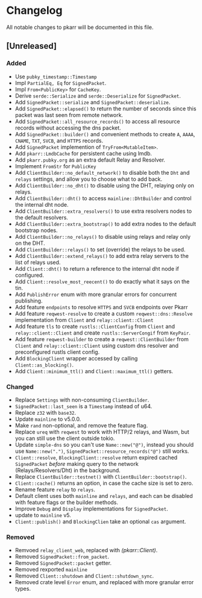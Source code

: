 # Changelog

All notable changes to pkarr will be documented in this file.

## [Unreleased]

### Added

- Use `pubky_timestamp::Timestamp` 
- Impl `PartialEq, Eq` for `SignedPacket`.
- Impl `From<PublicKey>` for `CacheKey`.
- Derive `serde::Serialize` and `serde::Deserialize` for `SignedPacket`.
- Add `SignedPacket::serialize` and `SignedPacket::deserialize`.
- Add `SignedPacket::elapsed()` to return the number of seconds since this packet was last seen from remote network. 
- Add `SignedPacket::all_resource_records()` to access all resource records without accessing the dns packet.
- Add `SignedPacket::builder()` and convenient methods to create `A`, `AAAA`, `CNAME`, `TXT`, `SVCB`, and `HTTPS` records.
- Add `SignedPacket` implemention of `TryFrom<MutableItem>`.
- Add `pkarr::LmdbCache` for persistent cache using lmdb.
- Add `pkarr.pubky.org` as an extra default Relay and Resolver.
- Implement `FromStr` for `PublicKey`
- Add `ClientBuilder::no_default_network()` to disable both the `Dht` and `relays` settings, and allow you to choose what to add back.
- Add `ClientBuilder::no_dht()` to disable using the DHT, relaying only on relays. 
- Add `ClientBuilder::dht()` to access `mainline::DhtBuilder` and control the internal dht node.
- Add `ClientBuilder::extra_resolvers()` to use extra resolvers nodes to the default resolvers.
- Add `ClientBuilder::extra_bootstrap()` to add extra nodes to the default bootstrap nodes.
- Add `ClientBuilder::no_relays()` to disable using relays and relay only on the DHT. 
- Add `ClientBuilder::relays()` to set (override) the relays to be used.
- Add `ClientBuilder::extend_relays()` to add extra relay servers to the list of relays used.
- Add `Client::dht()` to return a reference to the internal dht node if configured. 
- Add `Client::resolve_most_reecent()` to do exactly what it says on the tin. 
- Add `PublishError` enum with more granular errors for concurrent publishing.
- Add feature `endpoints` to resolve `HTTPS` and `SVCB` endpoints over Pkarr
- Add feature `reqwest-resolve` to create a custom `reqwest::dns::Resolve` implementation from `Client` and `relay::client::Client`
- Add feature `tls` to create `rustls::ClientConfig` from `Client` and `relay::client::Client` and create `rustls::ServerCongif` from `KeyPair`.
- Add feature `reqwest-builder` to create a `reqwest::ClientBuilder` from `Client` and `relay::client::Client` using custom dns resolver and preconfigured rustls client config.
- Add `BlockingClient` wrapper accessed by calling `Client::as_blocking()`.
- Add `Client::minimum_ttl()` and `Client::maximum_ttl()` getters.

### Changed

- Replace `Settings` with non-consuming `ClientBuilder`.
- `SignedPacket::last_seen` is a `Timestamp` instead of u64.
- Replace `z32` with `base32`.
- Update `mainline` to v5.0.0.
- Make `rand` non-optional, and remove the feature flag.
- Replace `ureq` with `reqwest` to work with HTTP/2 relays, and Wasm, but you can still use the client outside tokio.
- Update `simple-dns` so you can't use `Name::new("@")`, instead you should use `Name::new(".")`, `SignedPacket::resource_records("@")` still works.
- `Client::resolve`, `BlockingClient::resolve` return expired cached `SignedPacket` _before_ making query to the network (Relays/Resolvers/Dht) in the background.
- Replace `ClientBuilder::testnet()` with `ClientBuilder::bootstrap()`.
- `Client::cache()` returns an option, in case the cache size is set to zero.
- Rename feature `relay` to `relays`.
- Default client uses both `mainline` and `relays`, and each can be disabled with feature flags or the builder methods.
- Improve `Debug` and `Display` implementations for `SignedPacket`.
- update to `mainline` v5.
- `Client::publish()` and `BlockingClien` take an optional `cas` argument.

### Removed

- Remvoed `relay_client_web`, replaced with *(pkarr::Client)*.
- Removed `SignedPacket::from_packet`.
- Removed `SignedPacket::packet` getter.
- Removed rexported `mainline`
- Removed `Client::shutdown` and `Client::shutdown_sync`.
- Removed crate level `Error` enum, and replaced with more granular error types.
